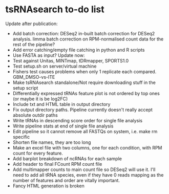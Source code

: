 # tsRNAsearch to-do list

Update after publication:
* Add batch correction: DESeq2 in-built batch correction for DESeq2 analysis. limma batch correction on RPM-normalised count data for the rest of the pipeline?
* Add error catching/empty file catching in python and R scripts
* Use FASTA as input?
Update now:
* Test against Unitas, MINTmap, tDRmapper, SPORTS1.0
* Test setup.sh on server/virtual machine
* Fishers test causes problems when only 1 replicate each compared. GBM_DMSO-vs-ITE
* Make tsRNAsearch standalone/Not require downloading stuff in the setup script
* Differentially expressed tRNAs feature plot is not ordered by top ones (or maybe it is be log2FC)
* Include txt and HTML table in output directory
* Fix output directory paths. Pipeline currently doesn't really accept absolute outdir paths
* Write tRNAs in descending score order for single file analysis
* Write pipeline stats at end of single file analysis
* Edit pipeline so it cannot remove all FASTQs on system, i.e. make rm specific
* Shorten file names, they are too long
* Make an excel file with two columns, one for each condition, with RPM count for every feature.
* Add barplot breakdown of ncRNAs for each sample
* Add header to final FCount RPM count file 
* Add multimapper counts to main count file so DESeq2 will use it. I'll need to add all tRNA species, even if they have 0 reads mapping as the number of features and order are vitally important. 
* Fancy HTML generation is broken 
